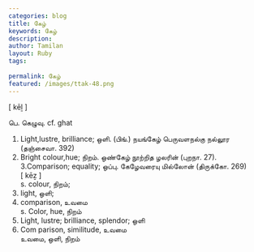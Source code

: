 ```yaml
---
categories: blog
title: கேழ்
keywords: கேழ்
description: 
author: Tamilan
layout: Ruby
tags: 
 
permalink: கேழ்
featured: /images/ttak-48.png
---
```

  
[ kēḻ ]  
  
பெ. கெழுவு. cf. ghat  
1. Light,lustre, brilliance; ஒளி. (பிங்.) நயங்கேழ் பெருவளநல்கு நல்லூர (தஞ்சைவா. 392)  
2. Bright colour,hue; நிறம். ஒண்கேழ் நூற்றித ழலரின் (புறநா. 27). 3.Comparison; equality; ஒப்பு. கேழேவரையு மில்லோன் (திருக்கோ. 269)  
[ kēẕ ]  
s. colour, நிறம்;  
2. light, ஒளி;  
3. comparison, உவமை  
s. Color, hue, நிறம்  
2. Light, lustre; brilliance, splendor; ஒளி  
3. Com parison, similitude, உவமை  
உவமை, ஒளி, நிறம்